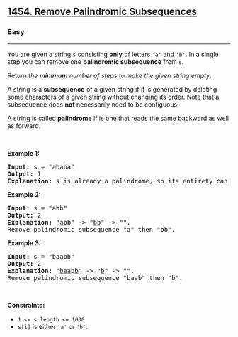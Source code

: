 <h2><a href="https://leetcode.com/problems/remove-palindromic-subsequences">1454. Remove Palindromic Subsequences</a></h2><h3>Easy</h3><hr><p>You are given a string <code>s</code> consisting <strong>only</strong> of letters <code>'a'</code> and <code>'b'</code>. In a single step you can remove one <strong>palindromic subsequence</strong> from <code>s</code>.</p>

<p>Return <em>the <strong>minimum</strong> number of steps to make the given string empty</em>.</p>

<p>A string is a <strong>subsequence</strong> of a given string if it is generated by deleting some characters of a given string without changing its order. Note that a subsequence does <strong>not</strong> necessarily need to be contiguous.</p>

<p>A string is called <strong>palindrome</strong> if is one that reads the same backward as well as forward.</p>

<p> </p>
<p><strong class="example">Example 1:</strong></p>

<pre>
<strong>Input:</strong> s = "ababa"
<strong>Output:</strong> 1
<strong>Explanation:</strong> s is already a palindrome, so its entirety can be removed in a single step.
</pre>

<p><strong class="example">Example 2:</strong></p>

<pre>
<strong>Input:</strong> s = "abb"
<strong>Output:</strong> 2
<strong>Explanation:</strong> "<u>a</u>bb" -> "<u>bb</u>" -> "". 
Remove palindromic subsequence "a" then "bb".
</pre>

<p><strong class="example">Example 3:</strong></p>

<pre>
<strong>Input:</strong> s = "baabb"
<strong>Output:</strong> 2
<strong>Explanation:</strong> "<u>baa</u>b<u>b</u>" -> "<u>b</u>" -> "". 
Remove palindromic subsequence "baab" then "b".
</pre>

<p> </p>
<p><strong>Constraints:</strong></p>

<ul>
	<li><code>1 <= s.length <= 1000</code></li>
	<li><code>s[i]</code> is either <code>'a'</code> or <code>'b'</code>.</li>
</ul>
